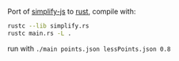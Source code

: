 Port of [simplify-js](https://github.com/mourner/simplify-js) to [rust](https://github.com/mozilla/rust), compile with:

```bash
rustc --lib simplify.rs
rustc main.rs -L .
```

run with `./main points.json lessPoints.json 0.8`



